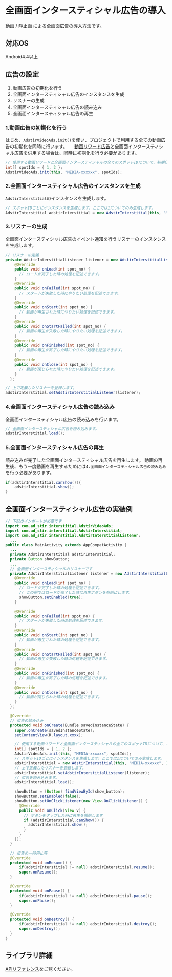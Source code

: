 # 全画面インタースティシャル広告の導入

動画 / 静止画 による全画面広告の導入方法です。

## 対応OS

Android4.4以上

## 広告の設定

1. 動画広告の初期化を行う
1. 全画面インタースティシャル広告のインスタンスを生成
1. リスナーの生成
1. 全画面インタースティシャル広告の読み込み
1. 全画面インタースティシャル広告の再生

### 1.動画広告の初期化を行う

はじめ、`AdstirVideoAds.init()`を使い、プロジェクトで利用する全ての動画広告の初期化を同時に行います。　　[動画リワード広告](reward/index.md)と全画面インタースティシャル広告を併用する場合は、同時に初期化を行う必要があります。

```java
// 使用する動画リワードと全画面インタースティシャルの全てのスポットIDについて、初期化処理を行います。
int[] spotIds = { 1, 2 };
AdstirVideoAds.init(this, "MEDIA-xxxxxx", spotIds);
```

### 2.全画面インタースティシャル広告のインスタンスを生成

`AdstirInterstitial`のインスタンスを生成します。
```java
// スポットIDごとにインスタンスを生成します。ここでは1についてのみ生成します。
AdstirInterstitial adstirInterstitial = new AdstirInterstitial(this, "MEDIA-xxxxxx", 2);
```

### 3.リスナーの生成

全画面インタースティシャル広告のイベント通知を行うリスナーのインスタンスを生成します。

```java
// リスナーの定義
private AdstirInterstitialListener listener = new AdstirInterstitialListener() {
    @Override
    public void onLoad(int spot_no) {
      // ロードが完了した時の処理を記述できます。
    }
    @Override
    public void onFailed(int spot_no) {
      // スタートが失敗した時にやりたい処理を記述できます。
    }
    @Override
    public void onStart(int spot_no) {
      // 動画が再生された時にやりたい処理を記述できます。
    }
    @Override
    public void onStartFailed(int spot_no) {
      // 動画の再生が失敗した時にやりたい処理を記述できます。
    }
    @Override
    public void onFinished(int spot_no) {
      // 動画の再生が終了した時にやりたい処理を記述できます。
    }
    @Override
    public void onClose(int spot_no) {
      // 動画が閉じられた時にやりたい処理を記述できます。
    }
  };

// 上で定義したリスナーを登録します。
adstirInterstitial.setAdstirInterstitialListener(listener);
```

### 4.全画面インタースティシャル広告の読み込み

全画面インタースティシャル広告の読み込みを行います。

```java
// 全画面インタースティシャル広告を読み込みます。
adstirInterstitial.load();
```

### 5.全画面インタースティシャル広告の再生

読み込みが完了した全画面インタースティシャル広告を再生します。
動画の再生後、もう一度動画を再生するためには`4.全画面インタースティシャル広告の読み込み`を行う必要があります。

```java
if(adstirInterstitial.canShow()){
    adstirInterstitial.show();
}
```

## 全画面インタースティシャル広告の実装例


```java
// 下記のインポートが必要です
import com.ad_stir.interstitial.AdstirVideoAds;
import com.ad_stir.interstitial.AdstirInterstitial;
import com.ad_stir.interstitial.AdstirInterstitialListener;
  ...
public class MainActivity extends AppCompatActivity {
  ...
  private AdstirInterstitial adstirInterstitial;
  private Button showButton;
  ...
  // 全画面インタースティシャルのリスナーです
  private AdstirInterstitialListener listener = new AdstirInterstitialListener() {
    @Override
    public void onLoad(int spot_no) {
      // ロードが完了した時の処理を記述できます。
      // この例ではロードが完了した時に再生ボタンを有効にします。 
      showButton.setEnabled(true);
    }

    @Override
    public void onFailed(int spot_no) {
      // スタートが失敗した時の処理を記述できます。
    }
    @Override
    public void onStart(int spot_no) {
      // 動画が再生された時の処理を記述できます。
    }
    @Override
    public void onStartFailed(int spot_no) {
      // 動画の再生が失敗した時の処理を記述できます。
    }
    @Override
    public void onFinished(int spot_no) {
      // 動画の再生が終了した時の処理を記述できます。
    }
    @Override
    public void onClose(int spot_no) {
      // 動画が閉じられた時の処理を記述できます。
    }
  };

  @Override
  // 広告の読み込み
  protected void onCreate(Bundle savedInstanceState) {
    super.onCreate(savedInstanceState);
    setContentView(R.layout.xxxx);

    // 使用する動画リワードと全画面インタースティシャルの全てのスポットIDについて、初期化処理を行います。
    int[] spotIds = { 1, 2 };
    AdstirVideoAds.init(this, "MEDIA-xxxxxx", spotIds);
    // スポットIDごとにインスタンスを生成します。ここでは1についてのみ生成します。
    adstirInterstitial = new AdstirInterstitial(this, "MEDIA-xxxxxx", 1);
    // 上で定義したリスナーを登録します。
    adstirInterstitial.setAdstirInterstitialListener(listener);
    // 広告を読み込みます。
    adstirInterstitial.load();

    showButton = (Button) findViewById(show_button);
    showButton.setEnabled(false);
    showButton.setOnClickListener(new View.OnClickListener() {
      @Override
      public void onClick(View v) {
        // ボタンをタップした時に再生を開始します
        if (adstirInterstitial.canShow()) {
          adstirInterstitial.show();
        }
      }
    });
  }

  // 広告の一時停止等
  @Override
  protected void onResume() {
	  if(adstirInterstitial != null) adstirInterstitial.resume();
	  super.onResume();
  }

  @Override
  protected void onPause() {
	  if(adstirInterstitial != null) adstirInterstitial.pause();
	  super.onPause();
  }

  @Override
  protected void onDestroy() {
	  if(adstirInterstitial != null) adstirInterstitial.destroy();
	  super.onDestroy();
  }
}
```

## ライブラリ詳細

[APIリファレンス](../api/index.md)をご覧ください。